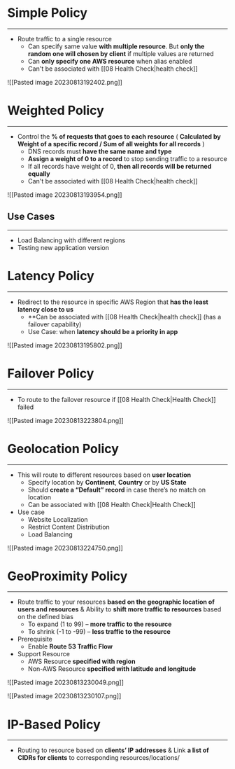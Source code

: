 # Simple Policy
---

* Route traffic to a single resource
	* Can specify same value **with multiple resource**. But **only the random one will chosen by client** if multiple values are returned
	* Can **only specify one AWS resource** when alias enabled
	* Can't be associated with [[08 Health Check|health check]]

![[Pasted image 20230813192402.png]]

# Weighted Policy
---

* Control the **% of requests that goes to each resource** ( **Calculated by Weight of a specific record / Sum of all weights for all records** )
	* DNS records must **have the same name and type**
	* **Assign a weight of 0 to a record** to stop sending traffic to a resource
	* If all records have weight of 0, **then all records will be returned equally**
	* Can't be associated with [[08 Health Check|health check]]

![[Pasted image 20230813193954.png]]

## Use Cases
---

* Load Balancing with different regions
* Testing new application version

# Latency Policy
---

* Redirect to the resource in specific AWS Region that **has the least latency close to us**
	* **Can be associated with [[08 Health Check|health check]] (has a failover capability)
	* Use Case: when **latency should be a priority in app**

![[Pasted image 20230813195802.png]]

# Failover Policy
---

* To route to the failover resource if [[08 Health Check|Health Check]] failed

![[Pasted image 20230813223804.png]]

# Geolocation Policy
---

* This will route to different resources based on **user location**
	* Specify location by **Continent**, **Country** or by **US State**
	* Should **create a “Default” record** in case there’s no match on location
	* Can be associated with [[08 Health Check|Health Check]]
* Use case
	* Website Localization
	* Restrict Content Distribution
	* Load Balancing

![[Pasted image 20230813224750.png]]

# GeoProximity Policy
---

* Route traffic to your resources **based on the geographic location of users and resources** & Ability to **shift more traffic to resources** based on the defined bias
	* To expand (1 to 99) – **more traffic to the resource**
	* To shrink (-1 to -99) – **less traffic to the resource**
* Prerequisite
	* Enable **Route 53 Traffic Flow**
* Support Resource
	* AWS Resource **specified with region**
	* Non-AWS Resource **specified with latitude and longitude**

![[Pasted image 20230813230049.png]]

![[Pasted image 20230813230107.png]]

# IP-Based Policy
---

* Routing to resource based on **clients’ IP addresses** & Link **a list of CIDRs for clients** to corresponding resources/locations/